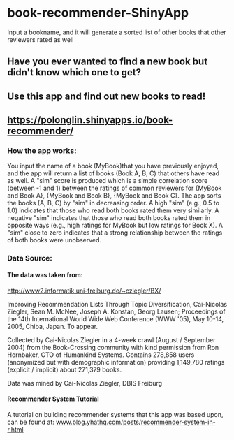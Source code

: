 # book-recommender-ShinyApp

Input a bookname, and it will generate a sorted list of other books that other reviewers rated as well


## Have you ever wanted to find a new book but didn't know which one to get?

## Use this app and find out new books to read!

## https://polonglin.shinyapps.io/book-recommender/

### How the app works:

You input the name of a book (MyBook)that you have previously enjoyed, and the app will return a list of books (Book A, B, C) that others have read as well. A "sim" score is produced which is a simple correlation score (between -1 and 1) between the ratings of common reviewers for {MyBook and Book A}, {MyBook and Book B}, {MyBook and Book C}. The app sorts the books (A, B, C) by "sim" in decreasing order. A high "sim" (e.g., 0.5 to 1.0) indicates that those who read both books rated them very similarly. A negative "sim" indicates that those who read both books rated them in opposite ways (e.g., high ratings for MyBook but low ratings for Book X). A "sim" close to zero indicates that a strong relationship between the ratings of both books were unobserved.

### Data Source:
#### The data was taken from:

http://www2.informatik.uni-freiburg.de/~cziegler/BX/

Improving Recommendation Lists Through Topic Diversification,
Cai-Nicolas Ziegler, Sean M. McNee, Joseph A. Konstan, Georg Lausen; Proceedings of the 14th International World Wide Web Conference (WWW '05), May 10-14, 2005, Chiba, Japan. To appear.

Collected by Cai-Nicolas Ziegler in a 4-week crawl (August / September 2004) from the Book-Crossing community with kind permission from Ron Hornbaker, CTO of Humankind Systems. Contains 278,858 users (anonymized but with demographic information) providing 1,149,780 ratings (explicit / implicit) about 271,379 books.

Data was mined by Cai-Nicolas Ziegler, DBIS Freiburg

#### Recommender System Tutorial
A tutorial on building recommender systems that this app was based upon, can be found at:
www.blog.yhathq.com/posts/recommender-system-in-r.html
